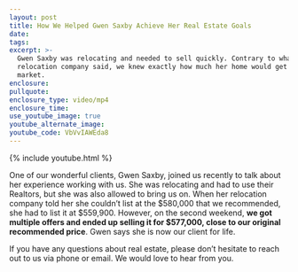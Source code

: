 ```yaml
---
layout: post
title: How We Helped Gwen Saxby Achieve Her Real Estate Goals
date:
tags:
excerpt: >-
  Gwen Saxby was relocating and needed to sell quickly. Contrary to what her
  relocation company said, we knew exactly how much her home would get on the
  market.
enclosure:
pullquote:
enclosure_type: video/mp4
enclosure_time:
use_youtube_image: true
youtube_alternate_image:
youtube_code: VbVvIAWEda8
---
```


{% include youtube.html %}

One of our wonderful clients, Gwen Saxby, joined us recently to talk about her experience working with us. She was relocating and had to use their Realtors, but she was also allowed to bring us on. When her relocation company told her she couldn’t list at the $580,000 that we recommended, she had to list it at $559,900. However, on the second weekend, **we got multiple offers and ended up selling it for $577,000, close to our original recommended price**. Gwen says she is now our client for life.&nbsp;

If you have any questions about real estate, please don’t hesitate to reach out to us via phone or email. We would love to hear from you.